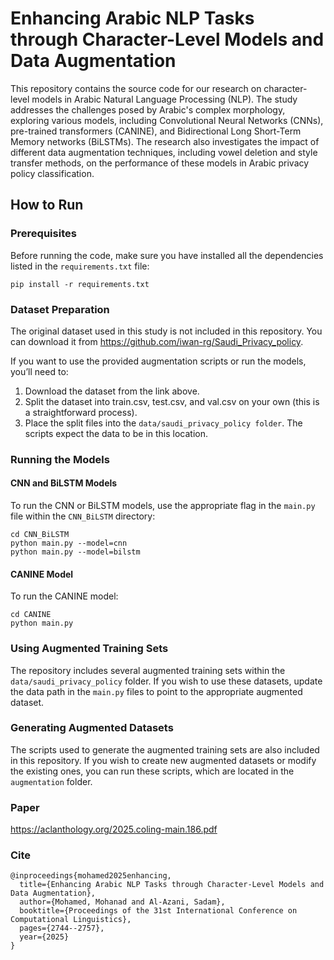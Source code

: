 
# Enhancing Arabic NLP Tasks through Character-Level Models and Data Augmentation

This repository contains the source code for our research on character-level models in Arabic Natural Language Processing (NLP). The study addresses the challenges posed by Arabic's complex morphology, exploring various models, including Convolutional Neural Networks (CNNs), pre-trained transformers (CANINE), and Bidirectional Long Short-Term Memory networks (BiLSTMs). The research also investigates the impact of different data augmentation techniques, including  vowel deletion and style transfer methods, on the performance of these models in Arabic privacy policy classification.

## How to Run
### Prerequisites
Before running the code, make sure you have installed all the dependencies listed in the `requirements.txt` file:
```
pip install -r requirements.txt
```

### Dataset Preparation
The original dataset used in this study is not included in this repository. You can download it from https://github.com/iwan-rg/Saudi_Privacy_policy.

If you want to use the provided augmentation scripts or run the models, you’ll need to:
1. Download the dataset from the link above.
2. Split the dataset into train.csv, test.csv, and val.csv on your own (this is a straightforward process).
3. Place the split files into the ```data/saudi_privacy_policy folder```. The scripts expect the data to be in this location.

### Running the Models
#### CNN and BiLSTM Models
To run the CNN or BiLSTM models, use the appropriate flag in the `main.py` file within the `CNN_BiLSTM` directory:
```
cd CNN_BiLSTM
python main.py --model=cnn
python main.py --model=bilstm
```

#### CANINE Model
To run the CANINE model:
```
cd CANINE
python main.py
```

### Using Augmented Training Sets
The repository includes several augmented training sets within the `data/saudi_privacy_policy` folder. If you wish to use these datasets, update the data path in the `main.py` files to point to the appropriate augmented dataset.

### Generating Augmented Datasets
The scripts used to generate the augmented training sets are also included in this repository. If you wish to create new augmented datasets or modify the existing ones, you can run these scripts, which are located in the `augmentation` folder.

### Paper

https://aclanthology.org/2025.coling-main.186.pdf


### Cite
```
@inproceedings{mohamed2025enhancing,
  title={Enhancing Arabic NLP Tasks through Character-Level Models and Data Augmentation},
  author={Mohamed, Mohanad and Al-Azani, Sadam},
  booktitle={Proceedings of the 31st International Conference on Computational Linguistics},
  pages={2744--2757},
  year={2025}
}
```


